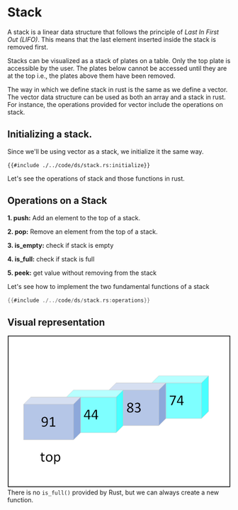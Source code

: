 # Stack
A stack is a linear data structure that follows the principle of *Last In First Out (LIFO)*. This means that the last element inserted inside the stack is removed first.

Stacks can be visualized as a stack of plates on a table. Only the top plate is accessible by the user. The plates below cannot be accessed until they are at the top i.e., the plates above them have been removed.

The way in which we define stack in rust is the same as we define a vector. The vector data structure can be used as both an array and a stack in rust. For instance, the operations provided for vector include the operations on stack. 

## Initializing a stack.
Since we'll be using vector as a stack, we initialize it the same way.
```rust,no_run
{{#include ./../code/ds/stack.rs:initialize}}
```

Let's see the operations of stack and those functions in rust. 

## Operations on a Stack
**1. push:** Add an element to the top of a stack.

**2. pop:** Remove an element from the top of a stack.

**3. is_empty:** check if stack is empty

**4. is_full:** check if stack is full

**5. peek:** get value without removing from the stack

Let's see how to implement the two fundamental functions of a stack

```rust
{{#include ./../code/ds/stack.rs:operations}}
```
## Visual representation
![stack](./../images/stack.png)
There is no `is_full()` provided by Rust, but we can always create a new function.
